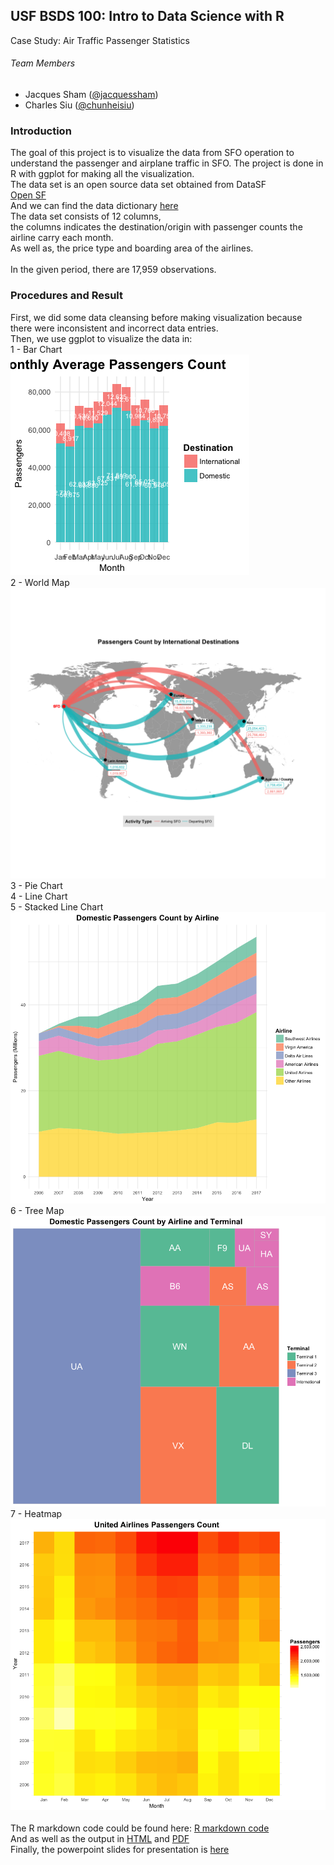 ## USF BSDS 100: Intro to Data Science with R
Case Study: Air Traffic Passenger Statistics

###### Team Members
* Jacques Sham ([@jacquessham](https://github.com/jacquessham))
* Charles Siu ([@chunheisiu](https://github.com/chunheisiu))

### Introduction
The goal of this project is to visualize the data from SFO operation to understand the passenger and airplane traffic in SFO. The project is done in R with ggplot for making all the visualization. <br>
The data set is an open source data set obtained from DataSF<br>
<a href="https://datasf.org/opendata/">Open SF</a>
<br>
And we can find the data dictionary [here](DataSF_Data_Dictionary_for_Air_Traffic_Passenger_Statistics.pdf)
<br>
The data set consists of 12 columns,<br>
the columns indicates the destination/origin with passenger counts the airline carry each month.<br>
As well as, the price type and boarding area of the airlines.<br>
<br>
In the given period, there are 17,959 observations.

### Procedures and Result
First, we did some data cleansing before making visualization because there were inconsistent and incorrect data entries.<br>
Then, we use ggplot to visualize the data in:<br>
1 - Bar Chart<br>
![Screenshot](image/bar_pax_count.png)<br>
2 - World Map<br>
![Screenshot](image/world_pax_count.png)<br>
3 - Pie Chart<br>
4 - Line Chart<br>
5 - Stacked Line Chart<br>
![Screenshot](image/stack_line_5dom.png)<br>
6 - Tree Map<br>
![Screenshot](image/tree_terminal.png)<br>
7 - Heatmap<br>
![Screenshot](image/heatmap_ua.png)<br>
<br>
The R markdown code could be found here: [R markdown code](CaseStudy.Rmd)<br>
And as well as the output in [HTML](CaseStudy.html) and [PDF](CaseStudy.pdf)<br>
Finally, the powerpoint slides for presentation is [here](CaseStudy_Sham_Siu.pdf)<br>
